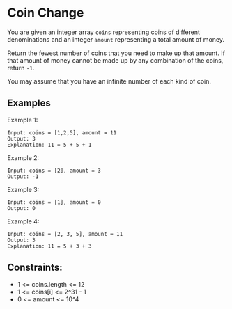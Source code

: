 # Coin Change

You are given an integer array `coins` representing coins of different denominations and an integer `amount` representing a total amount of money.

Return the fewest number of coins that you need to make up that amount. If that amount of money cannot be made up by any combination of the coins, return `-1`.

You may assume that you have an infinite number of each kind of coin.

## Examples

Example 1:
```
Input: coins = [1,2,5], amount = 11
Output: 3
Explanation: 11 = 5 + 5 + 1
```

Example 2:
```
Input: coins = [2], amount = 3
Output: -1
```

Example 3:
```
Input: coins = [1], amount = 0
Output: 0
```

Example 4:
```
Input: coins = [2, 3, 5], amount = 11
Output: 3
Explanation: 11 = 5 + 3 + 3
```

## Constraints:
* 1 <= coins.length <= 12
* 1 <= coins[i] <= 2^31 - 1
* 0 <= amount <= 10^4